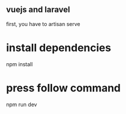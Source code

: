 

## vuejs and laravel 


first, you have to artisan serve

# install dependencies
npm install

# press follow command
npm run dev

